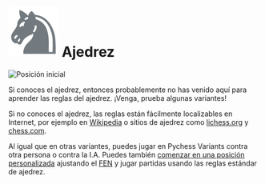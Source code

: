 # ![Ajedrez](https://github.com/gbtami/pychess-variants/blob/master/static/icons/chess.svg) Ajedrez

![Posición inicial](https://github.com/gbtami/pychess-variants/blob/master/static/images/CVariantsGuide/Chess.png?raw=true)

Si conoces el ajedrez, entonces probablemente no has venido aquí para aprender las reglas del ajedrez. ¡Venga, prueba algunas variantes!

Si no conoces el ajedrez, las reglas están fácilmente localizables en Internet, por ejemplo en [Wikipedia](https://es.wikipedia.org/wiki/Ajedrez) o sitios de ajedrez como [lichess.org](https://lichess.org/learn) y [chess.com](https://www.chess.com/lessons).

Al igual que en otras variantes, puedes jugar en Pychess Variants contra otra persona o contra la I.A. Puedes también [comenzar en una posición personalizada](https://www.pychess.org/editor/chess) ajustando el [FEN](https://it.wikipedia.org/wiki/Notazione_Forsyth-Edwards) y jugar partidas usando las reglas estándar de ajedrez.
